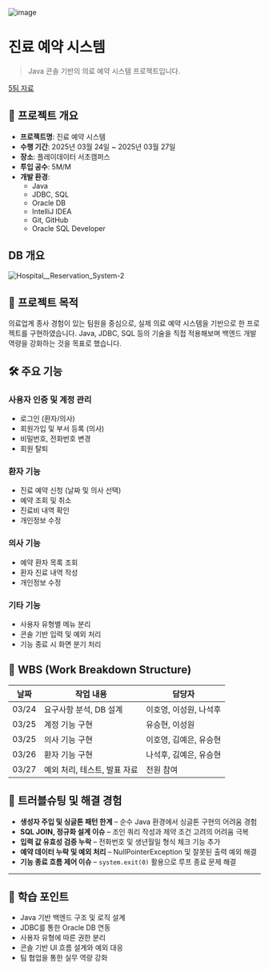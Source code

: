 
![image](https://github.com/user-attachments/assets/de19c846-ca65-4f43-aee7-19a2c8de9dc5)

# 진료 예약 시스템

> Java 콘솔 기반의 의료 예약 시스템 프로젝트입니다.

[5팀 자료](https://drive.google.com/drive/folders/1F7q8gwsOqiJ-0GygD9I6hFRFrmWlc90N)

## 📅 프로젝트 개요

- **프로젝트명**: 진료 예약 시스템
- **수행 기간**: 2025년 03월 24일 ~ 2025년 03월 27일
- **장소**: 플레이데이터 서초캠퍼스
- **투입 공수**: 5M/M
- **개발 환경**:
  - Java
  - JDBC, SQL
  - Oracle DB
  - IntelliJ IDEA
  - Git, GitHub
  - Oracle SQL Developer

## DB 개요
![Hospital__Reservation_System-2](https://github.com/user-attachments/assets/38a41555-28dc-4f1a-b22f-06d2ce47a545)

## 🎯 프로젝트 목적

의료업계 종사 경험이 있는 팀원을 중심으로, 실제 의료 예약 시스템을 기반으로 한 프로젝트를 구현하였습니다. Java, JDBC, SQL 등의 기술을 직접 적용해보며 백엔드 개발 역량을 강화하는 것을 목표로 했습니다.

## 🛠 주요 기능

### 사용자 인증 및 계정 관리
- 로그인 (환자/의사)
- 회원가입 및 부서 등록 (의사)
- 비밀번호, 전화번호 변경
- 회원 탈퇴

### 환자 기능
- 진료 예약 신청 (날짜 및 의사 선택)
- 예약 조회 및 취소
- 진료비 내역 확인
- 개인정보 수정

### 의사 기능
- 예약 환자 목록 조회
- 환자 진료 내역 작성
- 개인정보 수정


### 기타 기능
- 사용자 유형별 메뉴 분리
- 콘솔 기반 입력 및 예외 처리
- 기능 종료 시 화면 분기 처리

## 🧩 WBS (Work Breakdown Structure)

| 날짜 | 작업 내용 | 담당자 |
|------|-----------|--------|
| 03/24 | 요구사항 분석, DB 설계 | 이호영, 이성원, 나석후 |
| 03/25 | 계정 기능 구현 | 유승현, 이성원 |
| 03/25 | 의사 기능 구현 | 이호영, 김예은, 유승현 |
| 03/26 | 환자 기능 구현 | 나석후, 김예은, 유승현 |
| 03/27 | 예외 처리, 테스트, 발표 자료 | 전원 참여 |

## 🧪 트러블슈팅 및 해결 경험

- **생성자 주입 및 싱글톤 패턴 한계** – 순수 Java 환경에서 싱글톤 구현의 어려움 경험
- **SQL JOIN, 정규화 설계 이슈** – 조인 쿼리 작성과 제약 조건 고려의 어려움 극복
- **입력 값 유효성 검증 누락** – 전화번호 및 생년월일 형식 체크 기능 추가
- **예약 데이터 누락 및 예외 처리** – NullPointerException 및 잘못된 출력 예외 해결
- **기능 종료 흐름 제어 이슈** – `system.exit(0)` 활용으로 루프 종료 문제 해결

---

## 🧠 학습 포인트

- Java 기반 백엔드 구조 및 로직 설계
- JDBC를 통한 Oracle DB 연동
- 사용자 유형에 따른 권한 분리
- 콘솔 기반 UI 흐름 설계와 예외 대응
- 팀 협업을 통한 실무 역량 강화

